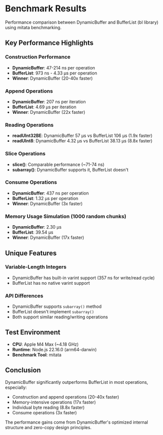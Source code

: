 # Benchmark Results

Performance comparison between DynamicBuffer and BufferList (bl library) using mitata benchmarking.

## Key Performance Highlights

### Construction Performance
- **DynamicBuffer**: 47-214 ns per operation
- **BufferList**: 973 ns - 4.33 µs per operation
- **Winner**: DynamicBuffer (20-40x faster)

### Append Operations
- **DynamicBuffer**: 207 ns per iteration
- **BufferList**: 4.69 µs per iteration  
- **Winner**: DynamicBuffer (22x faster)

### Reading Operations
- **readUInt32BE**: DynamicBuffer 57 µs vs BufferList 106 µs (1.9x faster)
- **readUInt8**: DynamicBuffer 4.32 µs vs BufferList 38.13 µs (8.8x faster)

### Slice Operations
- **slice()**: Comparable performance (~71-74 ns)
- **subarray()**: DynamicBuffer supports it, BufferList doesn't

### Consume Operations
- **DynamicBuffer**: 437 ns per operation
- **BufferList**: 1.32 µs per operation
- **Winner**: DynamicBuffer (3x faster)

### Memory Usage Simulation (1000 random chunks)
- **DynamicBuffer**: 2.30 µs
- **BufferList**: 39.54 µs  
- **Winner**: DynamicBuffer (17x faster)

## Unique Features

### Variable-Length Integers
- DynamicBuffer has built-in varint support (357 ns for write/read cycle)
- BufferList has no native varint support

### API Differences
- DynamicBuffer supports `subarray()` method
- BufferList doesn't implement `subarray()`
- Both support similar reading/writing operations

## Test Environment
- **CPU**: Apple M4 Max (~4.18 GHz)
- **Runtime**: Node.js 22.16.0 (arm64-darwin)
- **Benchmark Tool**: mitata

## Conclusion

DynamicBuffer significantly outperforms BufferList in most operations, especially:
- Construction and append operations (20-40x faster)
- Memory-intensive operations (17x faster) 
- Individual byte reading (8.8x faster)
- Consume operations (3x faster)

The performance gains come from DynamicBuffer's optimized internal structure and zero-copy design principles.